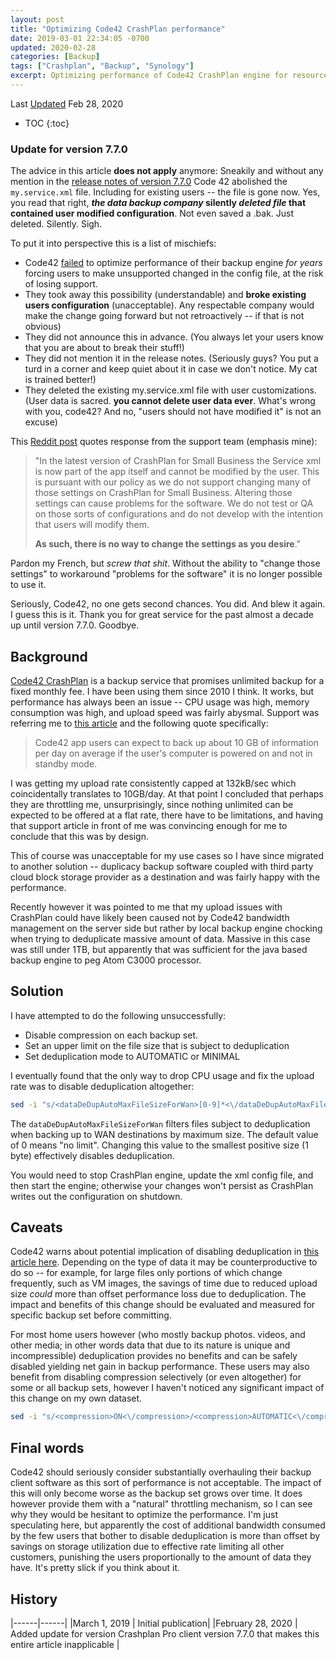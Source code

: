 ```yaml
---
layout: post
title: "Optimizing Code42 CrashPlan performance"
date: 2019-03-01 22:34:05 -0700
updated: 2020-02-28 
categories: [Backup]
tags: ["Crashplan", "Backup", "Synology"]
excerpt: Optimizing performance of Code42 CrashPlan engine for resource constrained hosts. (Does not apply to client version 7.7.0 and likely newer)
---
```


Last [Updated](#history) Feb 28, 2020

* TOC
{:toc}

### Update for version 7.7.0 

The advice in this article **does not apply** anymore: Sneakily and without any mention in the [release notes of version 7.7.0](https://support.code42.com/Release_Notes/Code42_app_version_7.7_release_notes) Code 42 abolished the `my.service.xml` file. Including for existing users -- the file is gone now. Yes, you read that right, **_the data backup company_ silently _deleted file_ that contained user modified configuration**. Not even saved a .bak. Just deleted. Silently. Sigh.

To put it into perspective this is a list of mischiefs: 

- Code42 [failed](#final-words) to optimize performance of their backup engine _for years_ forcing users to make unsupported changed in the config file, at the risk of losing support. 
- They took away this possibility (understandable) and **broke existing users configuration** (unacceptable). Any respectable company would make the change going forward but not retroactively -- if that is not obvious)
- They did not announce this in advance. (You always let your users know that you are about to break their stuff!)
- They did not mention it in the release notes. (Seriously guys? You put a turd in a corner and keep quiet about it in case we don't notice. My cat is trained better!)
- They deleted the existing my.service.xml file with user customizations. (User data is sacred. **you cannot delete user data ever**. What's wrong with you, code42? And no, "users should not have modified it" is not an excuse)


This [Reddit post](https://www.reddit.com/r/Crashplan/comments/fav33a/psa_starting_from_770_for_small_business_youre_no/) quotes response from the support team (emphasis mine):

> "In the latest version of CrashPlan for Small Business the Service xml is now part of the app itself and cannot be modified by the user. This is pursuant with our policy as we do not support changing many of those settings on CrashPlan for Small Business. Altering those settings can cause problems for the software. We do not test or QA on those sorts of configurations and do not develop with the intention that users will modify them.
>
> **As such, there is no way to change the settings as you desire**."

Pardon my French, but _screw that shit_. Without the ability to "change those settings" to workaround "problems for the software" it is no longer possible to use it. 

Seriously, Code42, no one gets second chances. You did. And blew it again. I guess this is it. Thank you for great service for the past almost a decade up until version 7.7.0. Goodbye. 


## Background

[Code42 CrashPlan](https://www.crashplan.com/en-us/) is a backup service that promises unlimited backup for a fixed monthly fee. I have been using them since 2010 I think. It works, but performance has always been  an issue -- CPU usage was high, memory consumption was high, and upload speed was fairly abysmal. Support was referring me to [this article](https://support.code42.com/Administrator/Small_Business/Troubleshooting/Backup_speed_does_not_match_available_bandwidth) and the following quote specifically: 

> Code42 app users can expect to back up about 10 GB of information per day on average if the user's computer is powered on and not in standby mode. 

I was getting my upload rate consistently capped at 132kB/sec which coincidentally translates to 10GB/day. At that point I concluded that perhaps they are throttling me, unsurprisingly, since nothing unlimited can  be expected to be offered at a flat rate, there have to be limitations, and having that support article in front of me was convincing enough for me to conclude that this was by design. 

This of course was unacceptable for my use cases so I have since migrated to another solution -- duplicacy backup software coupled with third party cloud block storage provider as a destination and was fairly happy with the performance. 

Recently however it was pointed to me that my upload issues with CrashPlan could have likely been caused not by Code42 bandwidth management on the server side but rather by local backup engine chocking when trying to deduplicate massive amount of data. Massive in this case was still under 1TB, but apparently that was sufficient for the java based backup engine to peg Atom C3000 processor. 


## Solution

I have attempted to do the following unsuccessfully: 

* Disable compression on each backup set.
* Set an upper limit on the file size that is subject to deduplication
* Set deduplication mode to AUTOMATIC or MINIMAL

I eventually found that the only way to drop CPU usage and fix the upload rate was to disable deduplication altogether: 

```bash
sed -i "s/<dataDeDupAutoMaxFileSizeForWan>[0-9]*<\/dataDeDupAutoMaxFileSizeForWan>/<dataDeDupAutoMaxFileSizeForWan>1<\/dataDeDupAutoMaxFileSizeForWan>/g" my.service.xml
```
The `dataDeDupAutoMaxFileSizeForWan` filters files subject to deduplication when backing up to WAN destinations by maximum size. The default value of 0 means "no limit". Changing this value to the smallest positive size (1 byte) effectively disables deduplication.

You would need to stop CrashPlan engine, update the xml config file, and then start the engine; otherwise your changes won't persist as CrashPlan writes out the configuration on shutdown.

## Caveats

Code42 warns about potential implication of disabling deduplication in [this article here](https://support.code42.com/CrashPlan/4/Configuring/Unsupported_changes_to_CrashPlan_de-duplication_settings). Depending on the type of data it may be counterproductive to do so -- for example, for large files only portions of which change frequently, such as VM images, the savings of time due to reduced upload size _could_ more than offset performance loss due to deduplication. The impact and benefits of this change should be evaluated and measured for specific backup set before committing.

For most home users however (who mostly backup photos. videos, and other media; in other words data that due to its nature is unique and incompressible) deduplication provides no benefits and can be safely disabled yielding net gain in backup performance. These users may also benefit from disabling compression selectively (or even altogether) for some or all backup sets, however I haven't noticed any significant impact of this change on my own dataset. 

```bash
sed -i "s/<compression>ON<\/compression>/<compression>AUTOMATIC<\/compression>/g" my.service.xml
```

## Final words 

Code42 should seriously consider substantially overhauling their backup client software as this sort of performance is not acceptable. The impact of this will only become worse as the backup set grows over time. It does however provide them with a "natural" throttling mechanism, so I can see why they would be hesitant to optimize the performance. I'm just speculating here, but apparently the cost of additional bandwidth consumed by the few users that bother to disable deduplication is more than offset by savings on storage utilization due to effective rate limiting all other customers, punishing the users proportionally to the amount of data they have. It's pretty slick if you think about it.

## History

|------|------|
|March 1, 2019 | Initial publication|
|February 28, 2020 | Added update for version Crashplan Pro client version 7.7.0 that makes this entire article inapplicable |



